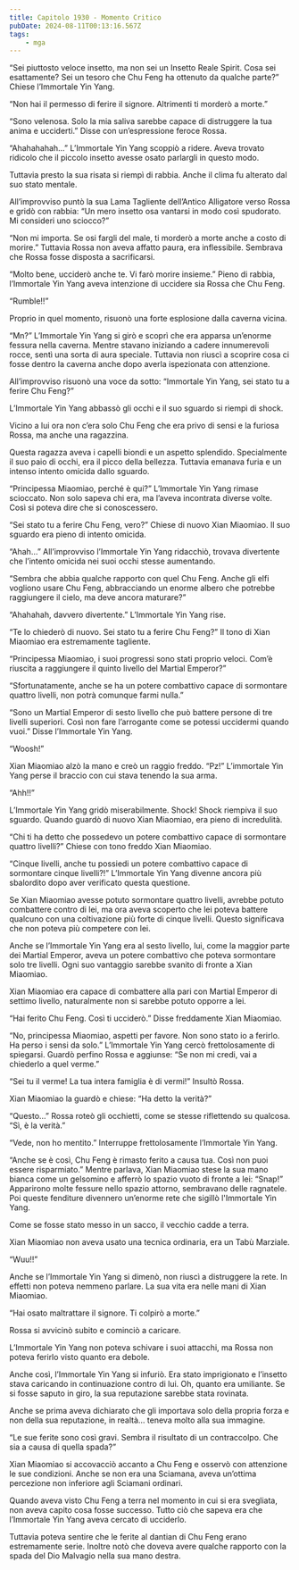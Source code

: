 ```yaml
---
title: Capitolo 1930 - Momento Critico
pubDate: 2024-08-11T00:13:16.567Z
tags:
    - mga
---
```



“Sei piuttosto veloce insetto, ma non sei un Insetto Reale Spirit. Cosa sei esattamente? Sei un tesoro che Chu Feng ha ottenuto da qualche parte?” Chiese l’Immortale Yin Yang.


“Non hai il permesso di ferire il signore. Altrimenti ti morderò a morte.”


“Sono velenosa. Solo la mia saliva sarebbe capace di distruggere la tua anima e ucciderti.” Disse con un’espressione feroce Rossa.


“Ahahahahah…” L’Immortale Yin Yang scoppiò a ridere. Aveva trovato ridicolo che il piccolo insetto avesse osato parlargli in questo modo.


Tuttavia presto la sua risata si riempì di rabbia. Anche il clima fu alterato dal suo stato mentale.


All’improvviso puntò la sua Lama Tagliente dell’Antico Alligatore verso Rossa e gridò con rabbia: “Un mero insetto osa vantarsi in modo così spudorato. Mi consideri uno sciocco?”


“Non mi importa. Se osi fargli del male, ti morderò a morte anche a costo di morire.” Tuttavia Rossa non aveva affatto paura, era inflessibile. Sembrava che Rossa fosse disposta a sacrificarsi.


“Molto bene, ucciderò anche te. Vi farò morire insieme.” Pieno di rabbia, l’Immortale Yin Yang aveva intenzione di uccidere sia Rossa che Chu Feng.


“Rumble!!”


Proprio in quel momento, risuonò una forte esplosione dalla caverna vicina.


“Mn?” L’Immortale Yin Yang si girò e scoprì che era apparsa un’enorme fessura nella caverna. Mentre stavano iniziando a cadere innumerevoli rocce, sentì una sorta di aura speciale. Tuttavia non riuscì a scoprire cosa ci fosse dentro la caverna anche dopo averla ispezionata con attenzione.


All’improvviso risuonò una voce da sotto: “Immortale Yin Yang, sei stato tu a ferire Chu Feng?”


L’Immortale Yin Yang abbassò gli occhi e il suo sguardo si riempì di shock.


Vicino a lui ora non c’era solo Chu Feng che era privo di sensi e la furiosa Rossa, ma anche una ragazzina.


Questa ragazza aveva i capelli biondi e un aspetto splendido. Specialmente il suo paio di occhi, era il picco della bellezza. Tuttavia emanava furia e un intenso intento omicida dallo sguardo.


“Principessa Miaomiao, perché è qui?” L’Immortale Yin Yang rimase scioccato. Non solo sapeva chi era, ma l’aveva incontrata diverse volte. Così si poteva dire che si conoscessero.

“Sei stato tu a ferire Chu Feng, vero?” Chiese di nuovo Xian Miaomiao. Il suo sguardo era pieno di intento omicida.


“Ahah…” All’improvviso l’Immortale Yin Yang ridacchiò, trovava divertente che l’intento omicida nei suoi occhi stesse aumentando.


“Sembra che abbia qualche rapporto con quel Chu Feng. Anche gli elfi vogliono usare Chu Feng, abbracciando un enorme albero che potrebbe raggiungere il cielo, ma deve ancora maturare?”

“Ahahahah, davvero divertente.” L’Immortale Yin Yang rise.

“Te lo chiederò di nuovo. Sei stato tu a ferire Chu Feng?” Il tono di Xian Miaomiao era estremamente tagliente.

“Principessa Miaomiao, i suoi progressi sono stati proprio veloci. Com’è riuscita a raggiungere il quinto livello del Martial Emperor?”

“Sfortunatamente, anche se ha un potere combattivo capace di sormontare quattro livelli, non potrà comunque farmi nulla.”

“Sono un Martial Emperor di sesto livello che può battere persone di tre livelli superiori. Così non fare l’arrogante come se potessi uccidermi quando vuoi.” Disse l’Immortale Yin Yang.

“Woosh!”


Xian Miaomiao alzò la mano e creò un raggio freddo. “Pz!” L’immortale Yin Yang perse il braccio con cui stava tenendo la sua arma.


“Ahh!!”


L’Immortale Yin Yang gridò miserabilmente. Shock! Shock riempiva il suo sguardo. Quando guardò di nuovo Xian Miaomiao, era pieno di incredulità.


“Chi ti ha detto che possedevo un potere combattivo capace di sormontare quattro livelli?” Chiese con tono freddo Xian Miaomiao.


“Cinque livelli, anche tu possiedi un potere combattivo capace di sormontare cinque livelli?!” L’Immortale Yin Yang divenne ancora più sbalordito dopo aver verificato questa questione.


Se Xian Miaomiao avesse potuto sormontare quattro livelli, avrebbe potuto combattere contro di lei, ma ora aveva scoperto che lei poteva battere qualcuno con una coltivazione più forte di cinque livelli. Questo significava che non poteva più competere con lei.


Anche se l’Immortale Yin Yang era al sesto livello, lui, come la maggior parte dei Martial Emperor, aveva un potere combattivo che poteva sormontare solo tre livelli. Ogni suo vantaggio sarebbe svanito di fronte a Xian Miaomiao.


Xian Miaomiao era capace di combattere alla pari con Martial Emperor di settimo livello, naturalmente non si sarebbe potuto opporre a lei.

“Hai ferito Chu Feng. Così ti ucciderò.” Disse freddamente Xian Miaomiao.


“No, principessa Miaomiao, aspetti per favore. Non sono stato io a ferirlo. Ha perso i sensi da solo.” L’Immortale Yin Yang cercò frettolosamente di spiegarsi. Guardò perfino Rossa e aggiunse: “Se non mi credi, vai a chiederlo a quel verme.”

“Sei tu il verme! La tua intera famiglia è di vermi!” Insultò Rossa.


Xian Miaomiao la guardò e chiese: “Ha detto la verità?”


“Questo…” Rossa roteò gli occhietti, come se stesse riflettendo su qualcosa. “Sì, è la verità.”

“Vede, non ho mentito.” Interruppe frettolosamente l’Immortale Yin Yang.


“Anche se è così, Chu Feng è rimasto ferito a causa tua. Così non puoi essere risparmiato.” Mentre parlava, Xian Miaomiao stese la sua mano bianca come un gelsomino e afferrò lo spazio vuoto di fronte a lei: “Snap!” Apparirono molte fessure nello spazio attorno, sembravano delle ragnatele. Poi queste fenditure divennero un’enorme rete che sigillò l'Immortale Yin Yang.


Come se fosse stato messo in un sacco, il vecchio cadde a terra.


Xian Miaomiao non aveva usato una tecnica ordinaria, era un Tabù Marziale.


“Wuu!!”


Anche se l’Immortale Yin Yang si dimenò, non riuscì a distruggere la rete. In effetti non poteva nemmeno parlare. La sua vita era nelle mani di Xian Miaomiao.

“Hai osato maltrattare il signore. Ti colpirò a morte.”


Rossa si avvicinò subito e cominciò a caricare.


L’Immortale Yin Yang non poteva schivare i suoi attacchi, ma Rossa non poteva ferirlo visto quanto era debole.


Anche così, l’Immortale Yin Yang si infuriò. Era stato imprigionato e l’insetto stava caricando in continuazione contro di lui. Oh, quanto era umiliante. Se si fosse saputo in giro, la sua reputazione sarebbe stata rovinata.


Anche se prima aveva dichiarato che gli importava solo della propria forza e non della sua reputazione, in realtà… teneva molto alla sua immagine.


“Le sue ferite sono così gravi. Sembra il risultato di un contraccolpo. Che sia a causa di quella spada?”

Xian Miaomiao si accovacciò accanto a Chu Feng e osservò con attenzione le sue condizioni. Anche se non era una Sciamana, aveva un’ottima percezione non inferiore agli Sciamani ordinari.


Quando aveva visto Chu Feng a terra nel momento in cui si era svegliata, non aveva capito cosa fosse successo. Tutto ciò che sapeva era che l’Immortale Yin Yang aveva cercato di ucciderlo.


Tuttavia poteva sentire che le ferite al dantian di Chu Feng erano estremamente serie. Inoltre notò che doveva avere qualche rapporto con la spada del Dio Malvagio nella sua mano destra.






